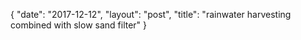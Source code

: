 {
   "date": "2017-12-12",
   "layout": "post",
   "title": "rainwater harvesting combined with slow sand filter"
}

